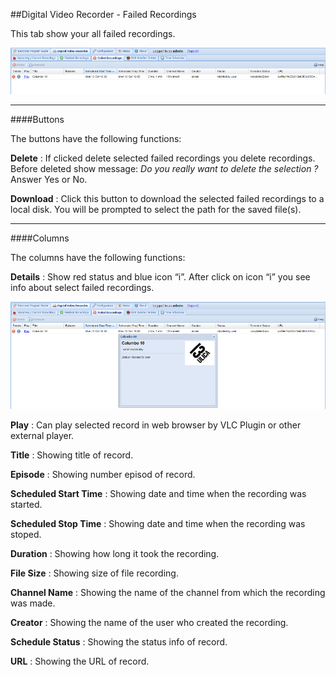 ##Digital Video Recorder - Failed Recordings

This tab show your all failed recordings.

!['Failed Recordings' Tab](docresources/failedrecordings1.png)

---

####Buttons

The buttons have the following functions:

**Delete**
: If clicked delete selected failed recordings you delete recordings.
Before deleted show message: _Do you really want to delete the selection
?_ Answer Yes or No.

**Download**
: Click this button to download the selected failed recordings to a local
disk. You will be prompted to select the path for the saved file(s).


---

####Columns

The columns have the following functions:

**Details**
: Show red status and blue icon “i”. After click on icon “i” you see info
about select failed recordings.

![Failed Recording Details](docresources/failedrecordings2.png)

**Play**
: Can play selected record in web browser by VLC Plugin or other external
player.

**Title**
: Showing title of record.

**Episode**
: Showing number episod of record.

**Scheduled Start Time**
: Showing date and time when the recording was started.

**Scheduled Stop Time**
: Showing date and time when the recording was stoped.

**Duration**
: Showing how long it took the recording.

**File Size**
: Showing size of file recording.

**Channel Name**
: Showing the name of the channel from which the recording was made.

**Creator**
: Showing the name of the user who created the recording.

**Schedule Status**
: Showing the status info of record.

**URL**
: Showing the URL of record.
